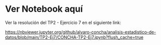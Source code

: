 # Ver Notebook aquí

Ver la resolución del TP2 - Ejercicio 7 en el siguiente link:

https://nbviewer.jupyter.org/github/alvaro-concha/analisis-estadistico-de-datos/blob/main/TP2-Ej7/CONCHA-TP2-Ej7.ipynb?flush_cache=true